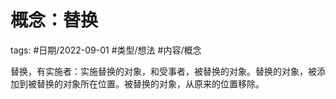 # 概念：替换

tags: #日期/2022-09-01 #类型/想法 #内容/概念 

替换，有实施者：实施替换的对象，和受事者，被替换的对象。替换的对象，被添加到被替换的对象所在位置。被替换的对象，从原来的位置移除。